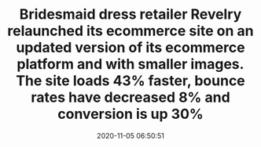 ---
layout: post
title:  "Bridesmaid dress retailer Revelry relaunched its ecommerce site on an updated version of its ecommerce platform and with smaller images. The site loads 43% faster, bounce rates have decreased 8% and conversion is up 30%"
storySource: "https://www.digitalcommerce360.com/2020/09/22/revelrys-bounce-rate-plummets-with-faster-site/"
date:   2020-11-05 06:50:51
tags:
 - bounce rate
 - conversion
 - "2020"
---